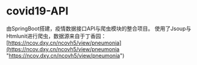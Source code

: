 # covid19-API
由SpringBoot搭建，疫情数据接口API与爬虫模块的整合项目。
使用了Jsoup与Htmlunit进行爬虫，数据源来自于丁香园：[https://ncov.dxy.cn/ncovh5/view/pneumonia](https://ncov.dxy.cn/ncovh5/view/pneumonia "https://ncov.dxy.cn/ncovh5/view/pneumonia")
